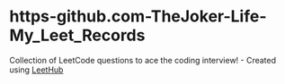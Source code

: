# https-github.com-TheJoker-Life-My_Leet_Records
Collection of LeetCode questions to ace the coding interview! - Created using [LeetHub](https://github.com/QasimWani/LeetHub)
